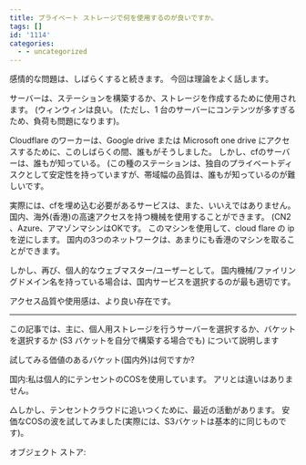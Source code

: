 ```yaml
---
title: プライベート ストレージで何を使用するのが良いですか。
tags: []
id: '1114'
categories:
  - - uncategorized
---
```


感情的な問題は、しばらくすると続きます。 今回は理論をよく話します。

サーバーは、ステーションを構築するか、ストレージを作成するために使用されます。 (ウィンウィンは良い。 (ただし、1 台のサーバーにコンテンツが多すぎるため、負荷も問題になります)。

Cloudflare のワーカーは、Google drive または Microsoft one drive にアクセスするために、このしばらくの間、誰もがそうしました。 しかし、cfのサーバーは、誰もが知っている。 (この種のステーションは、独自のプライベートディスクとして安定性を持っていますが、帯域幅の品質は、誰もが知っているのが難しいです。

実際には、cfを埋め込む必要があるサービスは、また、いいえではありません。 国内、海外(香港)の高速アクセスを持つ機械を使用することができます。 (CN2 、Azure、アマゾンマシンはOKです。 このマシンを使用して、cloud flare の ip を逆にします。 国内の3つのネットワークは、あまりにも香港のマシンを取ることができます。

しかし、再び、個人的なウェブマスター/ユーザーとして。 国内機械/ファイリングドメイン名を持っている場合は、国内サービスを選択するのが最も適切です。

アクセス品質や使用感は、より良い存在です。

* * *

この記事では、主に、個人用ストレージを行うサーバーを選択するか、バケットを選択するか (S3 バケットを自分で構築する場合でも) について説明します

試してみる価値のあるバケット(国内外)は何ですか?

国内:私は個人的にテンセントのCOSを使用しています。 アリとは違いはありません。

△しかし、テンセントクラウドに追いつくために、最近の活動があります。 安価なCOSの波を試してみました(実際には、S3バケットは基本的に同じものです)。

オブジェクト ストア: